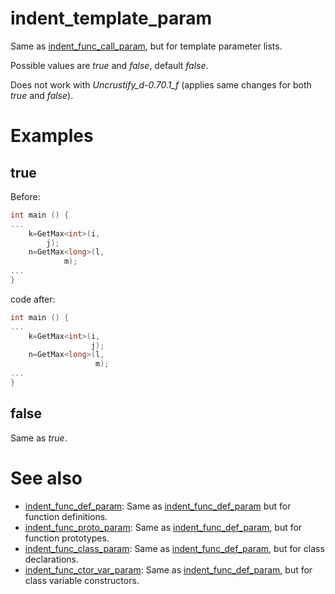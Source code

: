 # indent_template_param

Same as [indent_func_call_param](indent_func_call_param.md), but for template parameter lists.

Possible values are _true_ and _false_, default _false_.

Does not work with _Uncrustify_d-0.70.1_f_ (applies same changes for both _true_ and _false_).

# Examples

## true
Before:
```cpp
int main () {
...
	k=GetMax<int>(i,
		j);
	n=GetMax<long>(l,
			m);
...
}
```

code after:
```cpp
int main () {
...
	k=GetMax<int>(i,
	              j);
	n=GetMax<long>(l,
	               m);
...
}
```

## false

Same as _true_.

# See also

* [indent_func_def_param](indent_func_def_param.md): Same as [indent_func_def_param](indent_func_def_param.md) but for function definitions.
* [indent_func_proto_param](indent_func_proto_param.md): Same as [indent_func_def_param](indent_func_def_param.md), but for function prototypes.
* [indent_func_class_param](indent_func_class_param.md): Same as [indent_func_def_param](indent_func_def_param.md), but for class declarations.
* [indent_func_ctor_var_param](indent_func_ctor_var_param.md): Same as [indent_func_def_param](indent_func_def_param.md), but for class variable constructors.
